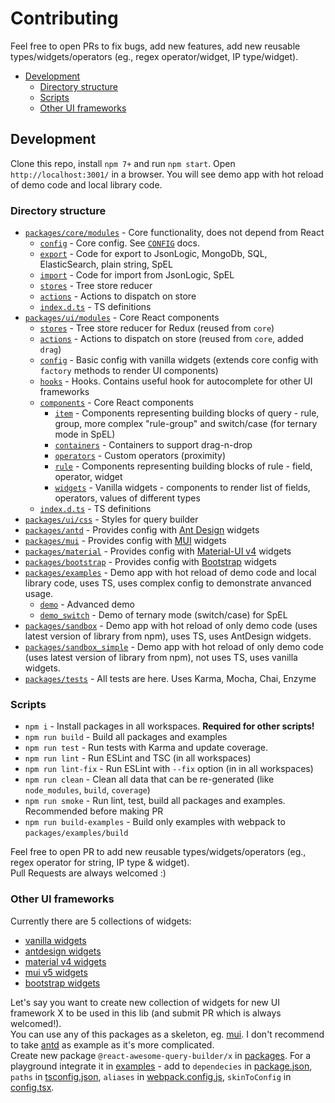 # Contributing

Feel free to open PRs to fix bugs, add new features, add new reusable types/widgets/operators (eg., regex operator/widget, IP type/widget).  

* [Development](#development)
  * [Directory structure](#directory-structure) 
  * [Scripts](#scripts)
  * [Other UI frameworks](#other-ui-frameworks)


## Development
Clone this repo, install `npm 7+` and run `npm start`. 
Open `http://localhost:3001/` in a browser. 
You will see demo app with hot reload of demo code and local library code. 

### Directory structure
- [`packages/core/modules`](/packages/core/modules) - Core functionality, does not depend from React
  - [`config`](/packages/core/modules/config) - Core config. See [`CONFIG`](/CONFIG.adoc) docs.
  - [`export`](/packages/core/modules/export) - Code for export to JsonLogic, MongoDb, SQL, ElasticSearch, plain string, SpEL
  - [`import`](/packages/core/modules/import) - Code for import from JsonLogic, SpEL
  - [`stores`](/packages/core/modules/stores) - Tree store reducer
  - [`actions`](/packages/core/modules/actions) - Actions to dispatch on store
  - [`index.d.ts`](/packages/core/modules/index.d.ts) - TS definitions
- [`packages/ui/modules`](/packages/ui/modules) - Core React components
  - [`stores`](/packages/ui/modules/stores) - Tree store reducer for Redux (reused from `core`)
  - [`actions`](/packages/ui/modules/actions) - Actions to dispatch on store (reused from `core`, added `drag`)
  - [`config`](/packages/ui/modules/config) - Basic config with vanilla widgets (extends core config with `factory` methods to render UI components)
  - [`hooks`](/packages/ui/modules/hooks) - Hooks. Contains useful hook for autocomplete for other UI frameworks
  - [`components`](/packages/ui/modules/components) - Core React components
    - [`item`](/packages/ui/modules/components/item) - Components representing building blocks of query - rule, group, more complex "rule-group" and switch/case (for ternary mode in SpEL)
    - [`containers`](/packages/ui/modules/components/containers) - Containers to support drag-n-drop
    - [`operators`](/packages/ui/modules/components/operators) - Custom operators (proximity)
    - [`rule`](/packages/ui/modules/components/rule) - Components representing building blocks of rule - field, operator, widget
    - [`widgets`](/packages/ui/modules/components/widgets) - Vanilla widgets - components to render list of fields, operators, values of different types
  - [`index.d.ts`](/packages/ui/modules/index.d.ts) - TS definitions
- [`packages/ui/css`](/packages/ui/css) - Styles for query builder
- [`packages/antd`](/packages/antd) - Provides config with [Ant Design](https://ant.design/) widgets
- [`packages/mui`](/packages/mui) - Provides config with [MUI](https://mui.com/) widgets
- [`packages/material`](/packages/material) - Provides config with [Material-UI v4](https://v4.mui.com/) widgets
- [`packages/bootstrap`](/packages/bootstrap) - Provides config with [Bootstrap](https://reactstrap.github.io/) widgets
- [`packages/examples`](/packages/examples) - Demo app with hot reload of demo code and local library code, uses TS, uses complex config to demonstrate anvanced usage.
  - [`demo`](/packages/examples/demo) - Advanced demo
  - [`demo_switch`](/packages/examples/demo_switch) - Demo of ternary mode (switch/case) for SpEL
- [`packages/sandbox`](/packages/sandbox) - Demo app with hot reload of only demo code (uses latest version of library from npm), uses TS, uses AntDesign widgets.
- [`packages/sandbox_simple`](/packages/sandbox_simple) - Demo app with hot reload of only demo code (uses latest version of library from npm), not uses TS, uses vanilla widgets.
- [`packages/tests`](/packages/tests) - All tests are here. Uses Karma, Mocha, Chai, Enzyme

### Scripts
- `npm i` - Install packages in all workspaces. **Required for other scripts!**
- `npm run build` - Build all packages and examples
- `npm run test` - Run tests with Karma and update coverage.
- `npm run lint` - Run ESLint and TSC (in all workspaces)
- `npm run lint-fix` - Run ESLint with `--fix` option (in in all workspaces)
- `npm run clean` - Clean all data that can be re-generated (like `node_modules`, `build`, `coverage`)
- `npm run smoke` - Run lint, test, build all packages and examples. Recommended before making PR
- `npm run build-examples` - Build only examples with webpack to `packages/examples/build`

Feel free to open PR to add new reusable types/widgets/operators (eg., regex operator for string, IP type & widget).  
Pull Requests are always welcomed :)

### Other UI frameworks
Currently there are 5 collections of widgets:
- [vanilla widgets](/packages/ui/modules/components/widgets/vanilla)
- [antdesign widgets](/packages/antd)
- [material v4 widgets](/packages/material)
- [mui v5 widgets](/packages/mui)
- [bootstrap widgets](/packages/bootstrap)

Let's say you want to create new collection of widgets for new UI framework X to be used in this lib (and submit PR which is always welcomed!).  
You can use any of this packages as a skeleton, eg. [mui](/packages/mui). I don't recommend to take [antd](/packages/antd) as example as it's more complicated.  
Create new package `@react-awesome-query-builder/x` in [packages](/packages). 
For a playground integrate it in [examples](/packages/examples) - add to `dependecies` in [package.json](/packages/examples/package.json), `paths` in [tsconfig.json](/packages/examples/tsconfig.json), `aliases` in [webpack.config.js](/packages/examples/webpack.config.js), `skinToConfig` in [config.tsx](/packages/examples/demo/config.tsx).

